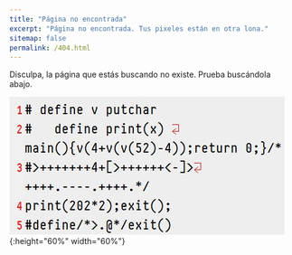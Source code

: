 ```yaml
---
title: "Página no encontrada"
excerpt: "Página no encontrada. Tus pixeles están en otra lona."
sitemap: false
permalink: /404.html
---
```


Disculpa, la página que estás buscando no existe. Prueba buscándola abajo.


![.](/images/404.png){:height="60%" width="60%"}


<script type="text/javascript">
  var GOOG_FIXURL_LANG = 'es';
  var GOOG_FIXURL_SITE = '{{ site.url }}'
</script>
<script type="text/javascript"
  src="//linkhelp.clients.google.com/tbproxy/lh/wm/fixurl.js">
</script>
